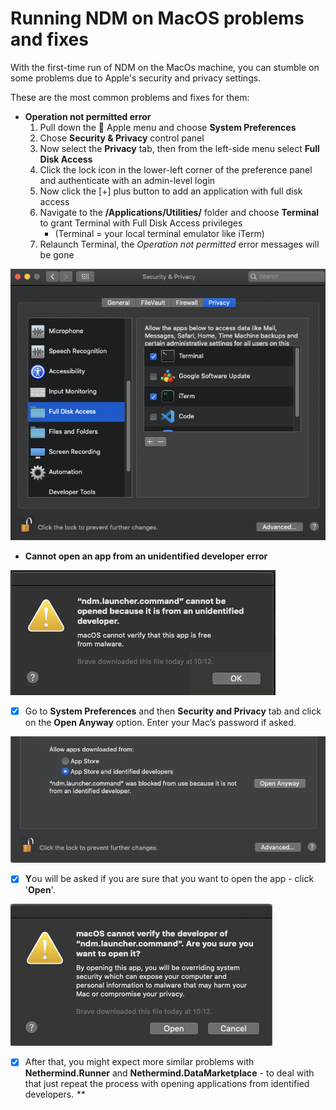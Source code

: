 # Running NDM on MacOS problems and fixes

With the first-time run of NDM on the MacOs machine, you can stumble on some problems due to Apple's security and privacy settings.

These are the most common problems and fixes for them:

* **Operation not permitted error** 
  1. Pull down the  Apple menu and choose **System Preferences**
  2. Chose **Security & Privacy** control panel
  3. Now select the **Privacy** tab, then from the left-side menu select **Full Disk Access**
  4. Click the lock icon in the lower-left corner of the preference panel and authenticate with an admin-level login
  5. Now click the \[+\] plus button to add an application with full disk access
  6. Navigate to the **/Applications/Utilities/** folder and choose **Terminal** to grant Terminal with Full Disk Access privileges 
     * \(Terminal = your local terminal emulator like iTerm\)
  7. Relaunch Terminal, the _Operation not permitted_ error messages will be gone

![Be sure to let your terminal emulator access to full disk when encountering Operation not permitted permited&apos; error](../.gitbook/assets/image%20%2818%29%20%284%29%20%282%29.png)

* **Cannot open an app from an unidentified developer error**

![](../.gitbook/assets/image%20%28145%29.png)

* [x] Go to **System Preferences** and then **Security and Privacy** tab and click on the **Open Anyway** option. Enter your Mac’s password if asked.

![](../.gitbook/assets/image%20%28141%29.png)

* [x] **Y**ou will be asked if you are sure that you want to open the app - click '**Open**'.

![](../.gitbook/assets/image%20%28143%29.png)

* [x] After that, you might expect more similar problems with **Nethermind.Runner** and **Nethermind.DataMarketplace** - to deal with that just repeat the process with opening applications from identified developers. _\*\*_

